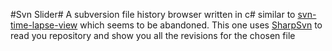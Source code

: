 #Svn Slider#
A subversion file history browser written in c# similar to [svn-time-lapse-view](https://code.google.com/p/svn-time-lapse-view/) which seems to be abandoned.
This one uses [SharpSvn](http://sharpsvn.open.collab.net/) to read you repository and show you all the revisions for the chosen file
